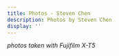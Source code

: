 ```yaml
---
title: Photos - Steven Chen
description: Photos by Steven Chen
display: ''
---
```


<!-- @layout-full-width -->

<PhotoGrid mt--10 />

<div class="prose mx-auto mt-10">
  <div>
    <em op50>photos taken with Fujifilm X-T5</em>
  </div>
</div>
